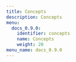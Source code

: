 ```yaml
---
title: Concepts
description: Concepts
menu:
  docs_0.9.0:
    identifier: concepts
    name: Concepts
    weight: 20
menu_name: docs_0.9.0
---
```


